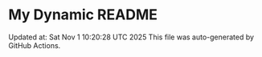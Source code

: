 # My Dynamic README
Updated at: Sat Nov  1 10:20:28 UTC 2025
This file was auto-generated by GitHub Actions.
